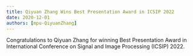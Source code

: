 ```yaml
---
title: Qiyuan Zhang Wins Best Presentation Award in ICSIP 2022
date: 2020-12-01
authors: [mpu-QiyuanZhang]
---
```


Congratulations to Qiyuan Zhang for winning Best Presentation Award in International Conference on Signal and Image Processing (ICSIP) 2022.

<!--more-->
